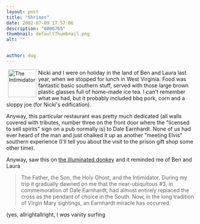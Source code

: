 ```yaml
---
layout: post
title: "Shrines"
date: 2002-07-09 17:57:06
description: "6806765"
thumbnail: defaultThumbnail.png
alt: ""


author: dug
---
```


<p><img src="http://ic.knoxnews.com/media/earnhardt2.jpg" width="75" height="74" border="0" alt="The Intimidator" align="left" hspace="5" /> Nicki and I were on holiday in the land of Ben and Laura last year, when we stopped for lunch in West Virginia. Food was fantastic basic southern stuff, served with those large brown plastic glasses full of home-made ice tea. I can't remember what we had, but it probably included bbq pork, corn and a sloppy joe (for Nicki's edification).</p>

<p>Anyway, this particular restaurant was pretty much dedicated (all walls covered with tributes, number three on the front door where the "licensed to sell spirits" sign on a pub normally is) to Dale Earnhardt. None of us had ever heard of the man and just chalked it up as another "meeting Elvis" southern experience (I'll tell you about the visit to the prison gift shop some other time). </p>

<p>Anyway, saw this on <a href="http://bleak.blogspot.com/">the illuminated donkey</a> and it reminded me of Ben and Laura</p>

<blockquote> The Father, the Son, the Holy Ghost, and the Intimidator. During my trip it gradually dawned on me that the near-ubiquitous #3, in commemoration of Dale Earnhardt, had almost entirely replaced the cross as the pendant of choice in the South. Now, in the long tradition of Virgin Mary sightings, an Earnhardt miracle has occurred. </blockquote>

<p>(yes, allrightallright, I <em>was</em> vanity surfing</p>
